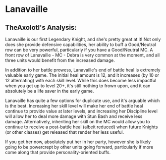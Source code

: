 # Lanavaille

## TheAxolotl's Analysis:

Lanavaille is our first Legendary Knight, and she's pretty great at it! Not only does she provide defensive capabilities, her ability to buff a Good/Neutral row can be very powerful, particularly if you have a Good/Neutral MC. A front row of Lanavaille - MC - Debra is very common at the moment, and all three units would benefit from the increased damage.

In addition to her battle prowess, Lanavaille's end of battle heal is extremely valuable early game. The initial heal amount is 12, and it increases (by 10 or 12 alternating) with each skill level. While this does become less impactful when you get up to level 20+, it's still nothing to frown upon, and it can absolutely be a life saver in the early game.

Lanavaille has quite a few options for duplicate use, and it's arguable which is the best. Increasing her skill level will make her end of battle heal continue to provide value at later levels, and increasing her Discipline level will allow her to deal more damage with Stun Bash and receive less damage. Alternatively, inheriting her skill on the MC would allow you to continue to receive a post-battle heal (albeit reduced) when future Knights (or other classes) get released that render her less useful.

If you get her now, absolutely put her in her party, however she is likely going to be powercrept by other units going forward, particularly if more come along that provide personality-oriented buffs.